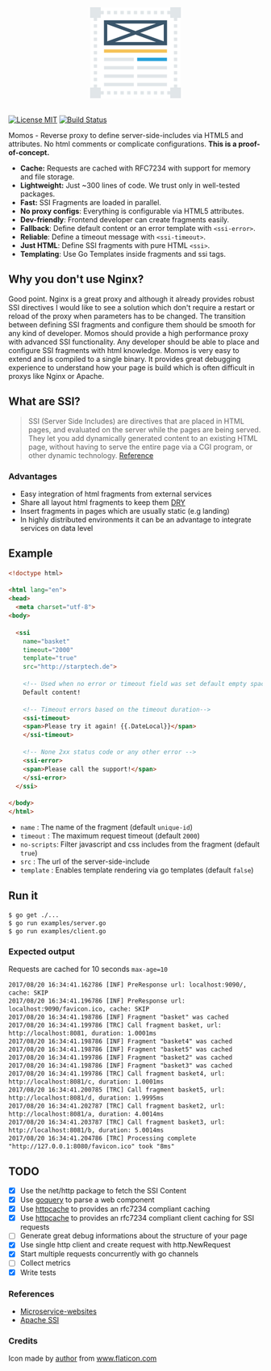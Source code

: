 <p align="center">
    <img src="logo.png" alt="Momos logo" /><br /><br />
</p>

[![License MIT](https://img.shields.io/badge/License-MIT-blue.svg)](http://opensource.org/licenses/MIT)
[![Build Status](https://travis-ci.org/hemerajs/momos.svg?branch=master)](http://travis-ci.org/hemerajs/momos)

Momos - Reverse proxy to define server-side-includes via HTML5 and attributes. No html comments or complicate configurations. **This is a proof-of-concept.** 

- **Cache:** Requests are cached with RFC7234 with support for memory and file storage.
- **Lightweight:** Just ~300 lines of code. We trust only in well-tested packages.
- **Fast:** SSI Fragments are loaded in parallel.
- **No proxy configs**: Everything is configurable via HTML5 attributes.
- **Dev-friendly**: Frontend developer can create fragments easily.
- **Fallback**: Define default content or an error template with `<ssi-error>`.
- **Reliable**: Define a timeout message with `<ssi-timeout>`.
- **Just HTML**: Define SSI fragments with pure HTML `<ssi>`.
- **Templating**: Use Go Templates inside fragments and ssi tags.

## Why you don't use Nginx?
Good point. Nginx is a great proxy and although it already provides robust SSI directives I would like to see a solution which don't require a restart or reload of the proxy when parameters has to be changed. The transition between defining SSI fragments and configure them should be smooth for any kind of developer. Momos should provide a high performance proxy with advanced SSI functionality. Any developer should be able to place and configure SSI fragments with html knowledge. Momos is very easy to extend and is compiled to a single binary. It provides great debugging experience to understand how your page is build which is often difficult in proxys like Nginx or Apache.

## What are SSI?

> SSI (Server Side Includes) are directives that are placed in HTML pages, and evaluated on the server while the pages are being served. They let you add dynamically generated content to an existing HTML page, without having to serve the entire page via a CGI program, or other dynamic technology.
[Reference](https://httpd.apache.org/docs/current/howto/ssi.html#page-header)

### Advantages

- Easy integration of html fragments from external services
- Share all layout html fragments to keep them [DRY](https://en.wikipedia.org/wiki/Don%27t_repeat_yourself)
- Insert fragments in pages which are usually static (e.g landing) 
- In highly distributed environments it can be an advantage to integrate services on data level


## Example
```html
<!doctype html>

<html lang="en">
<head>
  <meta charset="utf-8">
<body>

  <ssi
    name="basket"
    timeout="2000"
    template="true"
    src="http://starptech.de">

    <!-- Used when no error or timeout field was set default empty space -->
    Default content!
    
    <!-- Timeout errors based on the timeout duration-->
    <ssi-timeout>
    <span>Please try it again! {{.DateLocal}}</span>
    </ssi-timeout>
    
    <!-- None 2xx status code or any other error -->
    <ssi-error>
    <span>Please call the support!</span>
    </ssi-error>
  </ssi>
  
</body>
</html>
```

- `name`      : The name of the fragment (default `unique-id`)
- `timeout`   : The maximum request timeout (default `2000`)
- `no-scripts`: Filter javascript and css includes from the fragment (default `true`)
- `src`       : The url of the server-side-include
- `template`  : Enables template rendering via go templates (default `false`)

## Run it

```
$ go get ./...
$ go run examples/server.go
$ go run examples/client.go
```
### Expected output
Requests are cached for 10 seconds `max-age=10`
```
2017/08/20 16:34:41.162786 [INF] PreResponse url: localhost:9090/, cache: SKIP
2017/08/20 16:34:41.196786 [INF] PreResponse url: localhost:9090/favicon.ico, cache: SKIP
2017/08/20 16:34:41.198786 [INF] Fragment "basket" was cached
2017/08/20 16:34:41.199786 [TRC] Call fragment basket, url: http://localhost:8081, duration: 1.0001ms
2017/08/20 16:34:41.198786 [INF] Fragment "basket4" was cached
2017/08/20 16:34:41.198786 [INF] Fragment "basket5" was cached
2017/08/20 16:34:41.199786 [INF] Fragment "basket2" was cached
2017/08/20 16:34:41.198786 [INF] Fragment "basket3" was cached
2017/08/20 16:34:41.199786 [TRC] Call fragment basket4, url: http://localhost:8081/c, duration: 1.0001ms
2017/08/20 16:34:41.200785 [TRC] Call fragment basket5, url: http://localhost:8081/d, duration: 1.9995ms
2017/08/20 16:34:41.202787 [TRC] Call fragment basket2, url: http://localhost:8081/a, duration: 4.0014ms
2017/08/20 16:34:41.203787 [TRC] Call fragment basket3, url: http://localhost:8081/b, duration: 5.0014ms
2017/08/20 16:34:41.204786 [TRC] Processing complete "http://127.0.0.1:8080/favicon.ico" took "8ms"
```


## TODO
- [X] Use the net/http package to fetch the SSI Content
- [X] Use [goquery](https://github.com/PuerkitoBio/goquery) to parse a web component
- [X] Use [httpcache](https://github.com/lox/httpcache) to provides an rfc7234 compliant caching
- [X] Use [httpcache](https://github.com/gregjones/httpcache) to provides an rfc7234 compliant client caching for SSI requests
- [ ] Generate great debug informations about the structure of your page
- [X] Use single http client and create request with http.NewRequest
- [X] Start multiple requests concurrently with go channels
- [ ] Collect metrics
- [X] Write tests

### References
- [Microservice-websites](https://gustafnk.github.io/microservice-websites/#integration-techniques)
- [Apache SSI](https://httpd.apache.org/docs/current/howto/ssi.html#page-header)
### Credits
Icon made by [author](https://www.flaticon.com/authors/dinosoftlabs) from www.flaticon.com
